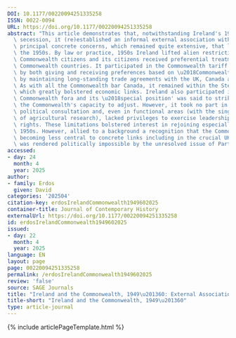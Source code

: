 ```yaml
---
DOI: 10.1177/00220094251335258
ISSN: 0022-0094
URL: https://doi.org/10.1177/00220094251335258
abstract: "This article demonstrates that, notwithstanding Ireland's 1949 Commonwealth\
  \ secession, it (re)established an informal external association with this grouping's\
  \ principal concrete concerns, which remained quite extensive, that lasted throughout\
  \ the 1950s. By law or practice, 1950s Ireland lifted alien restrictions on most\
  \ Commonwealth citizens and its citizens received preferential treatment in most\
  \ Commonwealth countries. It participated in the Commonwealth tariff \u2018system'\
  \ by both giving and receiving preferences based on \u2018Commonwealth' status and\
  \ by maintaining long-standing trade agreements with the UK, Canada and South Africa.\
  \ As with all the Commonwealth bar Canada, it remained within the Sterling Area\
  \ which greatly bolstered economic links. Ireland also participated in several lower-level\
  \ Commonwealth fora and its \u2018special position' was said to strikingly illustrate\
  \ the Commonwealth's capacity to adjust. However, it took no part in high-level\
  \ political consultation and, even in functional areas (with the singular exception\
  \ of agricultural research), lacked privileges to exercise leadership or even clear\
  \ rights. These limitations bolstered interest in rejoining especially in the late\
  \ 1950s. However, allied to a background a recognition that the Commonwealth was\
  \ becoming less central to concrete links including in the crucial UK context, this\
  \ was rendered politically impossible by the unresolved issue of Partition."
accessed:
- day: 24
  month: 4
  year: 2025
author:
- family: Erdos
  given: David
categories: '202504'
citation-key: erdosIrelandCommonwealth1949602025
container-title: Journal of Contemporary History
externalUrl: https://doi.org/10.1177/00220094251335258
id: erdosIrelandCommonwealth1949602025
issued:
- day: 22
  month: 4
  year: 2025
language: EN
layout: page
page: 00220094251335258
permalink: /erdosIrelandCommonwealth1949602025
review: 'false'
source: SAGE Journals
title: "Ireland and the Commonwealth, 1949\u201360: External Association Redux?"
title-short: "Ireland and the Commonwealth, 1949\u201360"
type: article-journal
---
```

{% include articlePageTemplate.html %}